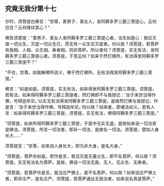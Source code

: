 ## 究竟无我分第十七
尔时，须菩提白佛言：“世尊，善男子、善女人，发阿耨多罗三藐三菩提心，云何应住？云何降伏其心？”

佛告须菩提：”善男子、善女人发阿耨多罗三藐三菩提心者，当生如是心：我应灭度一切众生，灭度一切众生已，而无有一众生实灭度者。何以故？须菩提，若菩萨有我相、人相、众生相、寿者相，则非菩萨。所以者何？须菩提，实无有法，发阿耨多罗三藐三菩提心者。须菩提，于意云何？如来于然灯佛所，有法得发阿耨多罗三藐三菩提不？“

“不也，世尊。如我解佛所说义，佛于然灯佛所，无有法得发阿耨多罗三藐三菩提。”

佛言：“如是如是。须菩提，实无有法，如来得发阿耨多罗三藐三菩提。须菩提，若有法，如来得阿耨多罗三藐三菩提者，然灯佛即不与我授记：‘汝于来世当得作佛，号释迦牟尼。’以实无有法得发阿耨多罗三藐三菩提，是故然灯佛与我授记，作是言：‘汝于来世当得作佛，号释迦牟尼。’何以故？如来者，即诸法如义。若有人言：如来得阿耨多罗三藐三菩提，须菩提，实无有法，佛得阿耨多罗三藐三菩提。”

“须菩提，如来所得阿耨多罗三藐三菩提，于是中无实无虚。是故如来说一切法皆是佛法。须菩提，所言一切法者，即非一切法，是故名一切法。须菩提，譬如人身长大......”

须菩提言：“世尊，如来说人身长大，即为非大身，是名大身。”

“须菩提，菩萨亦如是。若作是言，我当灭度无量众生，即不名菩萨。何以故？须菩提，实无有法名为菩萨。是故，佛说一切法无我、无人、无众生、无寿者。

“须菩提，若菩萨作是言，我当庄严佛土，是不名菩萨。何以故？如来说庄严佛土者，即非庄严，是名庄严。须菩提，若菩萨通达无我法者，如来说名真是菩萨。”



